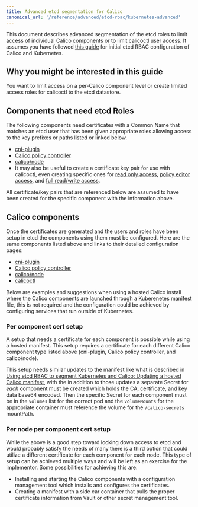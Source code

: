 ```yaml
---
title: Advanced etcd segmentation for Calico
canonical_url: '/reference/advanced/etcd-rbac/kubernetes-advanced'
---
```


This document describes advanced segmentation of the etcd roles to limit
access of individual Calico components or to limit calicoctl user access.
It assumes you have followed [this guide](kubernetes) for initial etcd
RBAC configuration of Calico and Kubernetes.

## Why you might be interested in this guide

You want to limit access on a per-Calico component level or create limited
access roles for calicoctl to the etcd datastore.

## Components that need etcd Roles

The following components need certificates with a Common Name that matches an
etcd user that has been given appropriate roles allowing access to the key
prefixes or paths listed or linked below.
- [cni-plugin](calico-etcdv2-paths#cni-plugin)
- [Calico policy controller](calico-etcdv2-paths#calicokube-policy-controller)
- [calico/node](calico-etcdv2-paths#caliconode)
- It may also be useful to create a certificate key pair for use with
  calicoctl, even creating specific ones for
  [read only access](calico-etcdv2-paths#calicoctl-read-only-access),
  [policy editor access](calico-etcdv2-paths#calicoctl-policy-editor-access),
  and [full read/write access](calico-etcdv2-paths#calicoctl-full-readwrite-access).

All certificate/key pairs that are referenced below are assumed to have been
created for the specific component with the information above.

## Calico components

Once the certificates are generated and the users and roles have been setup
in etcd the components using them must be configured.  Here are the same
components listed above and links to their detailed configuration pages:
- [cni-plugin]({{site.baseurl}}/{{page.version}}/reference/cni-plugin/configuration)
- [Calico policy controller]({{site.baseurl}}/{{page.version}}/reference/policy-controller/configuration)
- [calico/node]({{site.baseurl}}/{{page.version}}/reference/node/configuration)
- [calicoctl]({{site.baseurl}}/{{page.version}}/reference/calicoctl/setup/etcdv2)

Below are examples and suggestions when using a hosted Calico install where
the Calico components are launched through a Kuberenetes manifest file, this
is not required and the configuration could be achieved by configuring services
that run outside of Kubernetes.

### Per component cert setup

A setup that needs a certificate for each component is possible while using a
hosted manifest.  This setup requires a certificate for each different Calico
component type listed above (cni-plugin, Calico policy controller, and
calico/node).

This setup needs similar updates to the manifest like what is described in
[Using etcd RBAC to segment Kubernetes and Calico: Updating a hosted Calico manifest](kubernetes#updating-a-hosted-Calico-manifest),
with the in addition to those updates a separate Secret for *each* component
must be created which holds the CA, certificate, and key data base64 encoded.
Then the specific Secret for each component must be in the `volumes` list
for the correct pod and the `volumeMounts` for the appropriate container must
reference the volume for the `/calico-secrets` mountPath.

### Per node per component cert setup

While the above is a good step toward locking down access to etcd and would
probably satisfy the needs of many there is a third option that could
utilize a different certificate for each component for each node.  This type
of setup can be achieved multiple ways and will be left as an exercise for
the implementor.  Some possibilities for achieving this are:
- Installing and starting the Calico components with a configuration management
  tool which installs and configures the certificates.
- Creating a manifest with a side car container that pulls the proper
  certificate information from Vault or other secret management tool.

